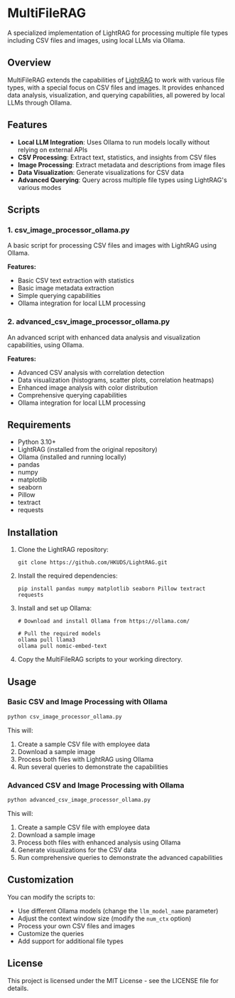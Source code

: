 # MultiFileRAG

A specialized implementation of LightRAG for processing multiple file types including CSV files and images, using local LLMs via Ollama.

## Overview

MultiFileRAG extends the capabilities of [LightRAG](https://github.com/HKUDS/LightRAG) to work with various file types, with a special focus on CSV files and images. It provides enhanced data analysis, visualization, and querying capabilities, all powered by local LLMs through Ollama.

## Features

- **Local LLM Integration**: Uses Ollama to run models locally without relying on external APIs
- **CSV Processing**: Extract text, statistics, and insights from CSV files
- **Image Processing**: Extract metadata and descriptions from image files
- **Data Visualization**: Generate visualizations for CSV data
- **Advanced Querying**: Query across multiple file types using LightRAG's various modes

## Scripts

### 1. csv_image_processor_ollama.py

A basic script for processing CSV files and images with LightRAG using Ollama.

**Features:**
- Basic CSV text extraction with statistics
- Basic image metadata extraction
- Simple querying capabilities
- Ollama integration for local LLM processing

### 2. advanced_csv_image_processor_ollama.py

An advanced script with enhanced data analysis and visualization capabilities, using Ollama.

**Features:**
- Advanced CSV analysis with correlation detection
- Data visualization (histograms, scatter plots, correlation heatmaps)
- Enhanced image analysis with color distribution
- Comprehensive querying capabilities
- Ollama integration for local LLM processing

## Requirements

- Python 3.10+
- LightRAG (installed from the original repository)
- Ollama (installed and running locally)
- pandas
- numpy
- matplotlib
- seaborn
- Pillow
- textract
- requests

## Installation

1. Clone the LightRAG repository:
   ```
   git clone https://github.com/HKUDS/LightRAG.git
   ```

2. Install the required dependencies:
   ```
   pip install pandas numpy matplotlib seaborn Pillow textract requests
   ```

3. Install and set up Ollama:
   ```
   # Download and install Ollama from https://ollama.com/
   
   # Pull the required models
   ollama pull llama3
   ollama pull nomic-embed-text
   ```

4. Copy the MultiFileRAG scripts to your working directory.

## Usage

### Basic CSV and Image Processing with Ollama

```python
python csv_image_processor_ollama.py
```

This will:
1. Create a sample CSV file with employee data
2. Download a sample image
3. Process both files with LightRAG using Ollama
4. Run several queries to demonstrate the capabilities

### Advanced CSV and Image Processing with Ollama

```python
python advanced_csv_image_processor_ollama.py
```

This will:
1. Create a sample CSV file with employee data
2. Download a sample image
3. Process both files with enhanced analysis using Ollama
4. Generate visualizations for the CSV data
5. Run comprehensive queries to demonstrate the advanced capabilities

## Customization

You can modify the scripts to:
- Use different Ollama models (change the `llm_model_name` parameter)
- Adjust the context window size (modify the `num_ctx` option)
- Process your own CSV files and images
- Customize the queries
- Add support for additional file types

## License

This project is licensed under the MIT License - see the LICENSE file for details.
